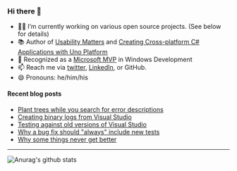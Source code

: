 ### Hi there 👋

- 👨‍💻 I’m currently working on various open source projects. (See below for details)
- 📚 Author of [Usability Matters](https://www.manning.com/books/usability-matters?a_aid=mrlacey) and [Creating Cross-platform C# Applications with Uno Platform](https://www.packtpub.com/product/creating-cross-platform-c-applications-with-uno-platform/9781801078498)
- 🏅 Recognized as a [Microsoft MVP](https://mvp.microsoft.com/en-us/PublicProfile/5001397?fullName=Matt%20Lacey) in Windows Development
- 📫 Reach me via [twitter](https://twitter.com/mrlacey), [LinkedIn](https://www.linkedin.com/in/mrlacey), or GitHub.
- 😄 Pronouns: he/him/his

<!--
**mrlacey/mrlacey** is a ✨ _special_ ✨ repository because its `README.md` (this file) appears on your GitHub profile.

Here are some ideas to get you started:

- 🔭 I’m currently working on ...
- 🌱 I’m currently learning ...
- 👯 I’m looking to collaborate on ...
- 🤔 I’m looking for help with ...
- 💬 Ask me about ...
- 📫 How to reach me: ...
- 😄 Pronouns: ...
- ⚡ Fun fact: ...
-->

#### Recent blog posts
<!-- BLOG-POST-LIST:START -->
- [Plant trees while you search for error descriptions](https://www.mrlacey.com/2022/06/plant-trees-while-you-search-for-error.html)
- [Creating binary logs from Visual Studio](https://www.mrlacey.com/2022/05/creating-binary-logs-from-visual-studio.html)
- [Testing against old versions of Visual Studio](https://www.mrlacey.com/2022/05/testing-against-old-versions-of-visual.html)
- [Why a bug fix should &quot;always&quot; include new tests](https://www.mrlacey.com/2022/05/why-bug-fix-should-always-include-new.html)
- [Why some things never get better](https://www.mrlacey.com/2022/05/why-some-things-never-get-better.html)
<!-- BLOG-POST-LIST:END -->

---

![Anurag's github stats](https://github-readme-stats.vercel.app/api?username=mrlacey&count_private=true&show_icons=true)

